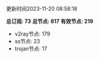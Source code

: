 更新时间2023-11-20 08:58:18

**总订阅: 73**
**总节点: 817**
**有效节点: 219**
- v2ray节点: 179
- ss节点: 23
- trojan节点: 17
